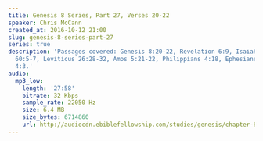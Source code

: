 ```yaml
---
title: Genesis 8 Series, Part 27, Verses 20-22
speaker: Chris McCann
created_at: 2016-10-12 21:00
slug: genesis-8-series-part-27
series: true
description: 'Passages covered: Genesis 8:20-22, Revelation 6:9, Isaiah 56:5-7, Isaiah
  60:5-7, Leviticus 26:28-32, Amos 5:21-22, Philippians 4:18, Ephesians 5:2, Genesis
  4:3.'
audio:
  mp3_low:
    length: '27:58'
    bitrate: 32 Kbps
    sample_rate: 22050 Hz
    size: 6.4 MB
    size_bytes: 6714860
    url: http://audiocdn.ebiblefellowship.com/studies/genesis/chapter-8/2016.10.12_McCann_-_Genesis_8_Series_Part_27.mp3
---
```

